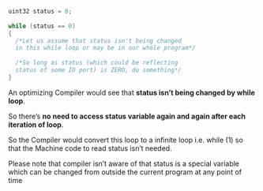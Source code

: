 ```c
uint32 status = 0; 
  
while (status == 0) 
{ 
  /*Let us assume that status isn't being changed  
  in this while loop or may be in our whole program*/
  
  /*So long as status (which could be reflecting  
  status of some IO port) is ZERO, do something*/
} 
```
An optimizing Compiler would see that **status isn’t being changed by while loop**. 

So there’s **no need to access status variable again and again after each iteration of loop**. 

So the Compiler would convert this loop to a infinite loop i.e. while (1) so that the Machine code to read status isn’t needed. 

Please note that compiler isn’t aware of that status is a special variable which can be changed from outside the current program at any point of time